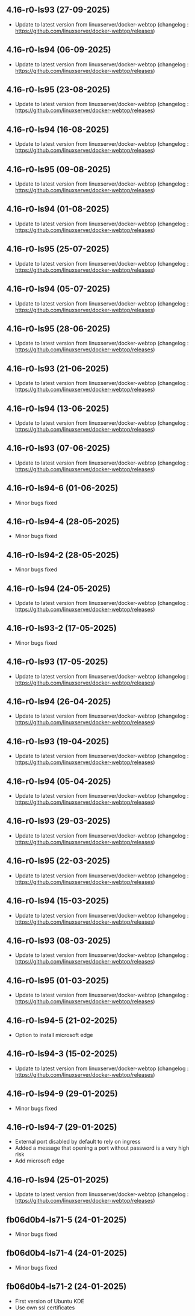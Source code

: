 
## 4.16-r0-ls93 (27-09-2025)
- Update to latest version from linuxserver/docker-webtop (changelog : https://github.com/linuxserver/docker-webtop/releases)

## 4.16-r0-ls94 (06-09-2025)
- Update to latest version from linuxserver/docker-webtop (changelog : https://github.com/linuxserver/docker-webtop/releases)

## 4.16-r0-ls95 (23-08-2025)
- Update to latest version from linuxserver/docker-webtop (changelog : https://github.com/linuxserver/docker-webtop/releases)

## 4.16-r0-ls94 (16-08-2025)
- Update to latest version from linuxserver/docker-webtop (changelog : https://github.com/linuxserver/docker-webtop/releases)

## 4.16-r0-ls95 (09-08-2025)
- Update to latest version from linuxserver/docker-webtop (changelog : https://github.com/linuxserver/docker-webtop/releases)

## 4.16-r0-ls94 (01-08-2025)
- Update to latest version from linuxserver/docker-webtop (changelog : https://github.com/linuxserver/docker-webtop/releases)

## 4.16-r0-ls95 (25-07-2025)
- Update to latest version from linuxserver/docker-webtop (changelog : https://github.com/linuxserver/docker-webtop/releases)
## 4.16-r0-ls94 (05-07-2025)

- Update to latest version from linuxserver/docker-webtop (changelog : https://github.com/linuxserver/docker-webtop/releases)

## 4.16-r0-ls95 (28-06-2025)

- Update to latest version from linuxserver/docker-webtop (changelog : https://github.com/linuxserver/docker-webtop/releases)

## 4.16-r0-ls93 (21-06-2025)

- Update to latest version from linuxserver/docker-webtop (changelog : https://github.com/linuxserver/docker-webtop/releases)

## 4.16-r0-ls94 (13-06-2025)

- Update to latest version from linuxserver/docker-webtop (changelog : https://github.com/linuxserver/docker-webtop/releases)

## 4.16-r0-ls93 (07-06-2025)

- Update to latest version from linuxserver/docker-webtop (changelog : https://github.com/linuxserver/docker-webtop/releases)

## 4.16-r0-ls94-6 (01-06-2025)

- Minor bugs fixed

## 4.16-r0-ls94-4 (28-05-2025)

- Minor bugs fixed

## 4.16-r0-ls94-2 (28-05-2025)

- Minor bugs fixed

## 4.16-r0-ls94 (24-05-2025)

- Update to latest version from linuxserver/docker-webtop (changelog : https://github.com/linuxserver/docker-webtop/releases)

## 4.16-r0-ls93-2 (17-05-2025)

- Minor bugs fixed

## 4.16-r0-ls93 (17-05-2025)

- Update to latest version from linuxserver/docker-webtop (changelog : https://github.com/linuxserver/docker-webtop/releases)

## 4.16-r0-ls94 (26-04-2025)

- Update to latest version from linuxserver/docker-webtop (changelog : https://github.com/linuxserver/docker-webtop/releases)

## 4.16-r0-ls93 (19-04-2025)

- Update to latest version from linuxserver/docker-webtop (changelog : https://github.com/linuxserver/docker-webtop/releases)

## 4.16-r0-ls94 (05-04-2025)

- Update to latest version from linuxserver/docker-webtop (changelog : https://github.com/linuxserver/docker-webtop/releases)

## 4.16-r0-ls93 (29-03-2025)

- Update to latest version from linuxserver/docker-webtop (changelog : https://github.com/linuxserver/docker-webtop/releases)

## 4.16-r0-ls95 (22-03-2025)

- Update to latest version from linuxserver/docker-webtop (changelog : https://github.com/linuxserver/docker-webtop/releases)

## 4.16-r0-ls94 (15-03-2025)

- Update to latest version from linuxserver/docker-webtop (changelog : https://github.com/linuxserver/docker-webtop/releases)

## 4.16-r0-ls93 (08-03-2025)

- Update to latest version from linuxserver/docker-webtop (changelog : https://github.com/linuxserver/docker-webtop/releases)

## 4.16-r0-ls95 (01-03-2025)

- Update to latest version from linuxserver/docker-webtop (changelog : https://github.com/linuxserver/docker-webtop/releases)

## 4.16-r0-ls94-5 (21-02-2025)

- Option to install microsoft edge

## 4.16-r0-ls94-3 (15-02-2025)

- Update to latest version from linuxserver/docker-webtop (changelog : https://github.com/linuxserver/docker-webtop/releases)

## 4.16-r0-ls94-9 (29-01-2025)

- Minor bugs fixed

## 4.16-r0-ls94-7 (29-01-2025)

- External port disabled by default to rely on ingress
- Added a message that opening a port without password is a very high risk
- Add microsoft edge

## 4.16-r0-ls94 (25-01-2025)

- Update to latest version from linuxserver/docker-webtop (changelog : https://github.com/linuxserver/docker-webtop/releases)

## fb06d0b4-ls71-5 (24-01-2025)

- Minor bugs fixed

## fb06d0b4-ls71-4 (24-01-2025)

- Minor bugs fixed

## fb06d0b4-ls71-2 (24-01-2025)

- First version of Ubuntu KDE
- Use own ssl certificates
